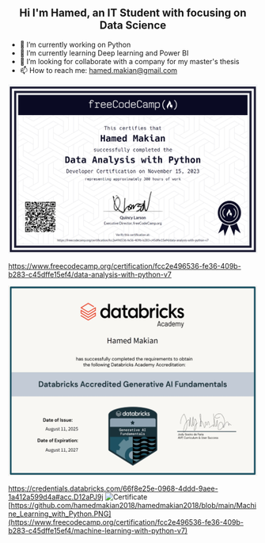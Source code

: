 <h2 align="center"> Hi I'm Hamed, an IT Student with focusing on Data Science </h2>


- 🔭 I’m currently working on Python
- 🌱 I’m currently learning Deep learning and Power BI
- 👯 I’m looking for collaborate with a company for my master's thesis
- 📫 How to reach me: hamed.makian@gmail.com

![Certificate](https://github.com/hamedmakian2018/hamedmakian2018/blob/main/Data_Analysis_With_Python.PNG)

https://www.freecodecamp.org/certification/fcc2e496536-fe36-409b-b283-c45dffe15ef4/data-analysis-with-python-v7

![Certificate](https://github.com/hamedmakian2018/hamedmakian2018/blob/main/certificate.JPG)

https://credentials.databricks.com/66f8e25e-0968-4ddd-9aee-1a412a599d4a#acc.D12aPJ9j
![Certificate]([https://github.com/hamedmakian2018/hamedmakian2018/blob/main/certificate.JPG](https://github.com/hamedmakian2018/hamedmakian2018/blob/main/Machine_Learning_with_Python.PNG))
[https://github.com/hamedmakian2018/hamedmakian2018/blob/main/Machine_Learning_with_Python.PNG](https://www.freecodecamp.org/certification/fcc2e496536-fe36-409b-b283-c45dffe15ef4/machine-learning-with-python-v7)
